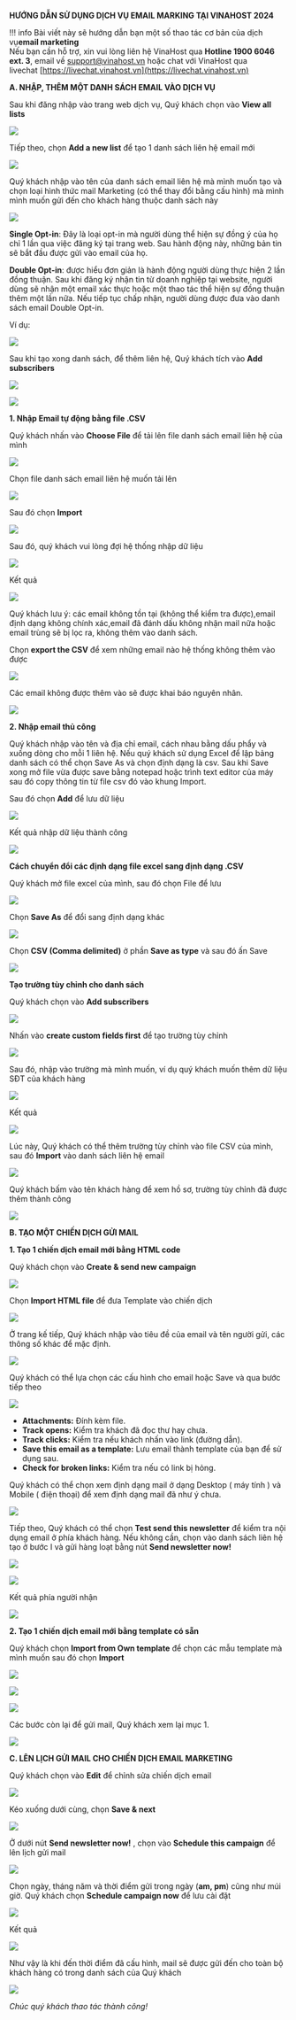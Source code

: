 **HƯỚNG DẪN SỬ DỤNG DỊCH VỤ EMAIL MARKING TẠI VINAHOST 2024**

!!! info 
	Bài viết này sẽ hướng dẫn bạn một số thao tác cơ bản của dịch vụ**email marketing**  
	Nếu bạn cần hỗ trợ, xin vui lòng liên hệ VinaHost qua **Hotline 1900 6046 ext. 3**, email về [support@vinahost.vn](mailto:support@vinahost.vn) hoặc chat với VinaHost qua livechat [https://livechat.vinahost.vn](https://livechat.vinahost.vn)

**A. NHẬP, THÊM MỘT DANH SÁCH EMAIL VÀO DỊCH VỤ**

Sau khi đăng nhập vào trang web dịch vụ, Quý khách chọn vào **View all lists**

![](./images/Picture1.png)

Tiếp theo, chọn **Add a new list** để tạo 1 danh sách liên hệ email mới

![](./images/Picture2.png)

Quý khách nhập vào tên của danh sách email liên hệ mà mình muốn tạo và chọn loại hình thức mail Marketing (có thể thay đổi bằng cấu hình) mà mình mình muốn gửi đến cho khách hàng thuộc danh sách này

![](./images/Picture3.png)

**Single Opt-in**: Đây là loại opt-in mà người dùng thể hiện sự đồng ý của họ chỉ 1 lần qua việc đăng ký tại trang web. Sau hành động này, những bản tin sẽ bắt đầu được gửi vào email của họ.

**Double Opt-in**: được hiểu đơn giản là hành động người dùng thực hiện 2 lần đồng thuận. Sau khi đăng ký nhận tin từ doanh nghiệp tại website, người dùng sẽ nhận một email xác thực hoặc một thao tác thể hiện sự đồng thuận thêm một lần nữa. Nếu tiếp tục chấp nhận, người dùng được đưa vào danh sách email Double Opt-in.

Ví dụ:

![](./images/Picture4.png)

Sau khi tạo xong danh sách, để thêm liên hệ, Quý khách tích vào **Add subscribers**

![](./images/Picture5.png)

![](./images/Picture6.png)

**1. Nhập Email tự động bằng file .CSV**

Quý khách nhấn vào **Choose File** để tải lên file danh sách email liên hệ của mình

![](./images/Picture7.png)

Chọn file danh sách email liên hệ muốn tải lên

![](./images/Picture8.png)

Sau đó chọn **Import**

![](./images/Picture9.png)

Sau đó, quý khách vui lòng đợi hệ thống nhập dữ liệu

![](./images/Picture10.png)

Kết quả

![](./images/Picture11.png)

Quý khách lưu ý: các email không tồn tại (không thể kiểm tra được),email định dạng không chính xác,email đã đánh dấu không nhận mail nữa hoặc email trùng sẽ bị lọc ra, không thêm vào danh sách.

Chọn **export the CSV** để xem những email nào hệ thống không thêm vào được

![](./images/Picture12.png)

Các email không được thêm vào sẽ được khai báo nguyên nhân.

![](./images/Picture13.png)

**2. Nhập email thủ công**

Quý khách nhập vào tên và địa chỉ email, cách nhau bằng dấu phẩy và xuống dòng cho mỗi 1 liên hệ. Nếu quý khách sử dụng Excel để lập bảng danh sách có thể chọn Save As và chọn định dạng là csv. Sau khi Save xong mở file vừa được save bằng notepad hoặc trình text editor của máy sau đó copy thông tin từ file csv đó vào khung Import.

Sau đó chọn **Add** để lưu dữ liệu

![](./images/Picture14.png)

Kết quả nhập dữ liệu thành công

![](./images/Picture15.png)

**Cách chuyển đổi các định dạng file excel sang định dạng .CSV**

Quý khách mở file excel của mình, sau đó chọn File để lưu

![](./images/Picture16.png)

Chọn **Save As** để đổi sang định dạng khác

![](./images/Picture17.png)

Chọn **CSV (Comma delimited)** ở phần **Save as type** và sau đó ấn Save

![](./images/Picture18.png)

**Tạo trường tùy chỉnh cho danh sách**

Quý khách chọn vào **Add subscribers**

![](./images/Picture19.png)

Nhấn vào **create custom fields first** để tạo trường tùy chỉnh

![](./images/Picture20.png)

Sau đó, nhập vào trường mà mình muốn, ví dụ quý khách muốn thêm dữ liệu SĐT của khách hàng

![](./images/Picture21.png)

Kết quả

![](./images/Picture22.png)


Lúc này, Quý khách có thể thêm trường tùy chỉnh vào file CSV của mình, sau đó **Import** vào danh sách liên hệ email

![](./images/Picture23.png)

Quý khách bấm vào tên khách hàng để xem hồ sơ, trường tùy chỉnh đã được thêm thành công

![](./images/Picture24.png)

**B. TẠO MỘT CHIẾN DỊCH GỬI MAIL**

**1. Tạo 1 chiến dịch email mới bằng HTML code**

Quý khách chọn vào **Create & send new campaign**

![](./images/Picture25.png)

Chọn **Import HTML file** để đưa Template vào chiến dịch

![](./images/Picture26.png)

Ở trang kế tiếp, Quý khách nhập vào tiêu đề của email và tên người gửi, các thông số khác để mặc định.

![](./images/Picture27.png)

Quý khách có thể lựa chọn các cấu hình cho email hoặc Save và qua bước tiếp theo

![](./images/Picture28.png)

- **Attachments:** Đính kèm file.
- **Track opens:** Kiểm tra khách đã đọc thư hay chưa.
- **Track clicks:** Kiểm tra nếu khách nhấn vào link (đường dẫn).
- **Save this email as a template:** Lưu email thành template của bạn để sử dụng sau.
- **Check for broken links:** Kiểm tra nếu có link bị hỏng.

Quý khách có thể chọn xem định dạng mail ở dạng Desktop ( máy tính ) và Mobile ( điện thoại) để xem định dạng mail đã như ý chưa.

![](./images/Picture29.png)

Tiếp theo, Quý khách có thể chọn **Test send this newsletter** để kiểm tra nội dụng email ở phía khách hàng. Nếu không cần, chọn vào danh sách liên hệ tạo ở bước I và gửi hàng loạt bằng nút **Send newsletter now!**

![](./images/Picture30.png)

![](./images/Picture31.png)

Kết quả phía người nhận

![](./images/Picture32.png)

**2. Tạo 1 chiến dịch email mới bằng template có sẵn**

Quý khách chọn **Import from Own template** để chọn các mẫu template mà mình muốn sau đó chọn **Import**

![](./images/Picture32.png)

![](./images/Picture33.png)

![](./images/Picture34.png)

Các bước còn lại để gửi mail, Quý khách xem lại mục 1.

![](./images/Picture35.png)

**C. LÊN LỊCH GỬI MAIL CHO CHIẾN DỊCH EMAIL MARKETING**

Quý khách chọn vào **Edit** để chỉnh sửa chiến dịch email

![](./images/Picture36.png)

Kéo xuống dưới cùng, chọn **Save & next**

![](./images/Picture37.png)

Ở dưới nút **Send newsletter now!** , chọn vào **Schedule this campaign** để lên lịch gửi mail

![](./images/Picture38.png)

Chọn ngày, tháng năm và thời điểm gửi trong ngày (**am, pm**) cũng như múi giờ. Quý khách chọn **Schedule campaign now** để lưu cài đặt

![](./images/Picture39.png)

Kết quả

![](./images/Picture40.png)

Như vậy là khi đến thời điểm đã cấu hình, mail sẽ được gửi đến cho toàn bộ khách hàng có trong danh sách của Quý khách

![](./images/Picture41.png)

_Chúc quý khách thao tác thành công!_
